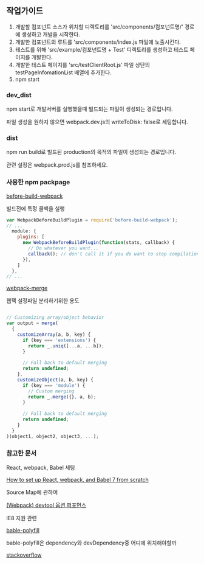 ## 작업가이드

1. 개발할 컴포넌트 소스가 위치할 디렉토리를 'src/components/컴포넌트명/' 경로에 생성하고 개발을 시작한다.
2. 개발한 컴포넌트의 루트를 'src/components/index.js 파일에 노출시킨다.
3. 테스트를 위해 'src/example/컴포넌트명 + Test' 디렉토리를 생성하고 테스트 페이지를 개발한다.
4. 개발한 테스트 페이지를 'src/testClientRoot.js' 파일 상단의 testPageInfomationList 배열에 추가한다. 
5. npm start

### dev_dist

npm start로 개발서버를 실행했을때 빌드되는 파일이 생성되는 경로입니다.

파일 생성을 원하지 않으면 webpack.dev.js의 writeToDisk: false로 세팅합니다.

### dist
 
npm run build로 빌드된 production의 목적의 파일이 생성되는 경로입니다.

관련 설정은 webpack.prod.js를 참조하세요.

### 사용한 npm packpage

[before-build-webpack](https://www.npmjs.com/package/before-build-webpack)

빌드전에 특정 콜백을 실행

```javascript
var WebpackBeforeBuildPlugin = require('before-build-webpack');
// ...
  module: {
    plugins: [
      new WebpackBeforeBuildPlugin(function(stats, callback) {
        // Do whatever you want...
        callback(); // don't call it if you do want to stop compilation
      }),
    ]
  },
// ...

```

[webpack-merge](https://www.npmjs.com/package/webpack-merge)

웹팩 설정파일 분리하기위한 용도

```javascript 

// Customizing array/object behavior
var output = merge(
  {
    customizeArray(a, b, key) {
      if (key === 'extensions') {
        return _.uniq([...a, ...b]);
      }
 
      // Fall back to default merging
      return undefined;
    },
    customizeObject(a, b, key) {
      if (key === 'module') {
        // Custom merging
        return _.merge({}, a, b);
      }
 
      // Fall back to default merging
      return undefined;
    }
  }
)(object1, object2, object3, ...);

```



### 참고한 문서

React, webpack, Babel 세팅

[How to set up React, webpack, and Babel 7 from scratch](https://www.valentinog.com/blog/babel/)

Source Map에 관하여

[(Webpack) devtool 옵션 퍼포먼스](https://perfectacle.github.io/2016/11/14/Webpack-devtool-option-Performance/)

IE8 지원 관련

[bable-polyfill](https://programmingsummaries.tistory.com/401)

bable-polyfill은 dependency와 devDependency중 어디에 위치해야할까

[stackoverflow](https://stackoverflow.com/questions/40143357/do-you-put-babel-and-webpack-in-devdependencies-or-dependencies)